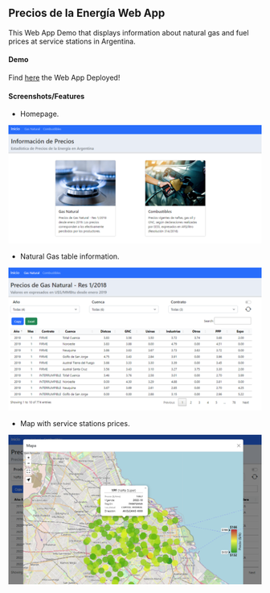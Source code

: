 ## Precios de la Energía Web App

This Web App Demo that displays information about natural gas and fuel prices at service stations in Argentina.

#### Demo

Find [here](https://precios-energia.netlify.app/index.html) the Web App Deployed!

#### Screenshots/Features

- Homepage.

<img src="./img/home.png"
     alt="Home"
     style="float: center; width: 600px;" />

- Natural Gas table information.

<img src="./img/gas.png"
     alt="Home"
     style="float: center; width: 600px;" />

- Map with service stations prices.

<img src="./img/map.png"
     alt="Home"
     style="float: center; width: 600px;" />